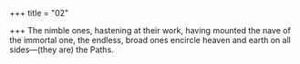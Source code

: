 +++
title = "02"

+++
The nimble ones, hastening at their work, having mounted the nave of  the immortal one,
the endless, broad ones encircle heaven and earth on all sides—(they are)  the Paths.
